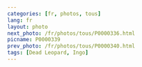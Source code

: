 ```yaml
---
categories: [fr, photos, tous]
lang: fr
layout: photo
next_photo: /fr/photos/tous/P0000336.html
picname: P0000339
prev_photo: /fr/photos/tous/P0000340.html
tags: [Dead Leopard, Ingo]
---
```

